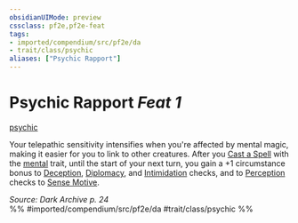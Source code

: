 ```yaml
---
obsidianUIMode: preview
cssclass: pf2e,pf2e-feat
tags:
- imported/compendium/src/pf2e/da
- trait/class/psychic
aliases: ["Psychic Rapport"]
---
```

# Psychic Rapport  *Feat 1*  
[psychic](rules/traits/psychic-da.md)  


Your telepathic sensitivity intensifies when you're affected by mental magic, making it easier for you to link to other creatures. After you [Cast a Spell](cast-a-spell.md) with the [mental](mental.md) trait, until the start of your next turn, you gain a +1 circumstance bonus to [Deception](../skills.md#Deception), [Diplomacy](../skills.md#Diplomacy), and [Intimidation](../skills.md#Intimidation) checks, and to [Perception](../skills.md#Perception) checks to [Sense Motive](sense-motive.md).

*Source: Dark Archive p. 24*  
%% #imported/compendium/src/pf2e/da #trait/class/psychic %%
